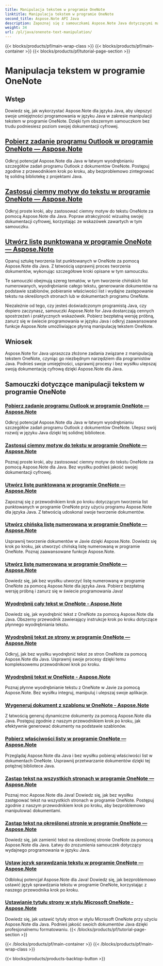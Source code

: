 ```yaml
---
title: Manipulacja tekstem w programie OneNote
linktitle: Manipulacja tekstem w programie OneNote
second_title: Aspose.Note API Java
description: Zapoznaj się z samouczkami Aspose.Note Java dotyczącymi manipulacji tekstem w programie OneNote. Poznaj wydajne metody wykonywania zadań takich jak wyodrębnianie tekstu, stosowanie motywów, tworzenie list i nie tylko.
weight: 34
url: /pl/java/onenote-text-manipulation/
---
```


{{< blocks/products/pf/main-wrap-class >}}
{{< blocks/products/pf/main-container >}}
{{< blocks/products/pf/tutorial-page-section >}}

# Manipulacja tekstem w programie OneNote


## Wstęp

Dowiedz się, jak wykorzystać Aspose.Note dla języka Java, aby ulepszyć swoje umiejętności programowania w języku Java w zakresie manipulacji tekstem w programie OneNote. Dzięki tym obszernym samouczkom bez trudu podniesiesz poziom swojej dokumentacji cyfrowej.

##  [Pobierz zadanie programu Outlook w programie OneNote — Aspose.Note](./get-outlook-task/)
Odkryj potencjał Aspose.Note dla Java w łatwym wyodrębnianiu szczegółów zadań programu Outlook z dokumentów OneNote. Postępuj zgodnie z przewodnikiem krok po kroku, aby bezproblemowo zintegrować tę solidną bibliotekę z projektami Java.

## [Zastosuj ciemny motyw do tekstu w programie OneNote — Aspose.Note](./apply-dark-theme/)
Odkryj proste kroki, aby zastosować ciemny motyw do tekstu OneNote za pomocą Aspose.Note dla Java. Popraw atrakcyjność wizualną swojej dokumentacji cyfrowej, korzystając ze wskazówek zawartych w tym samouczku.

## [Utwórz listę punktowaną w programie OneNote — Aspose.Note](./create-bulleted-list/)
Opanuj sztukę tworzenia list punktowanych w OneNote za pomocą Aspose.Note dla Java. Z łatwością usprawnij proces tworzenia dokumentów, wykonując szczegółowe kroki opisane w tym samouczku.

Te samouczki obejmują szereg tematów, w tym tworzenie chińskich list numerowanych, wyodrębnianie całego tekstu, generowanie dokumentów na podstawie szablonów, pobieranie właściwości list i wydajne zastępowanie tekstu na określonych stronach lub w dokumentach programu OneNote.

Niezależnie od tego, czy jesteś doświadczonym programistą Java, czy dopiero zaczynasz, samouczki Aspose.Note for Java dostarczają cennych spostrzeżeń i praktycznych wskazówek. Pobierz bezpłatną wersję próbną, zanurz się w świecie programowania w języku Java i odkryj zaawansowane funkcje Aspose.Note umożliwiające płynną manipulację tekstem OneNote.

## Wniosek
Aspose.Note for Java upraszcza złożone zadania związane z manipulacją tekstem OneNote, czyniąc go niezbędnym narzędziem dla programistów Java. Podnieś swoje umiejętności, usprawnij procesy i bez wysiłku ulepszaj swoją dokumentację cyfrową dzięki Aspose.Note dla Java.
## Samouczki dotyczące manipulacji tekstem w programie OneNote
### [Pobierz zadanie programu Outlook w programie OneNote — Aspose.Note](./get-outlook-task/)
Odkryj potencjał Aspose.Note dla Java w łatwym wyodrębnianiu szczegółów zadań programu Outlook z dokumentów OneNote. Ulepsz swój rozwój w języku Java dzięki tej solidnej bibliotece.
### [Zastosuj ciemny motyw do tekstu w programie OneNote — Aspose.Note](./apply-dark-theme/)
Poznaj proste kroki, aby zastosować ciemny motyw do tekstu OneNote za pomocą Aspose.Note dla Java. Bez wysiłku podnieś jakość swojej dokumentacji cyfrowej.
### [Utwórz listę punktowaną w programie OneNote — Aspose.Note](./create-bulleted-list/)
Zapoznaj się z przewodnikiem krok po kroku dotyczącym tworzenia list punktowanych w programie OneNote przy użyciu programu Aspose.Note dla języka Java. Z łatwością udoskonal swoje tworzenie dokumentów.
### [Utwórz chińską listę numerowaną w programie OneNote — Aspose.Note](./create-chinese-numbered-list/)
Usprawnij tworzenie dokumentów w Javie dzięki Aspose.Note. Dowiedz się krok po kroku, jak utworzyć chińską listę numerowaną w programie OneNote. Poznaj zaawansowane funkcje Aspose.Note.
### [Utwórz listę numerowaną w programie OneNote — Aspose.Note](./create-numbered-list/)
Dowiedz się, jak bez wysiłku utworzyć listę numerowaną w programie OneNote za pomocą Aspose.Note dla języka Java. Pobierz bezpłatną wersję próbną i zanurz się w świecie programowania Java!
### [Wyodrębnij cały tekst w OneNote - Aspose.Note](./extract-all-text/)
Dowiedz się, jak wyodrębnić tekst z OneNote za pomocą Aspose.Note dla Java. Obszerny przewodnik zawierający instrukcje krok po kroku dotyczące płynnego wyodrębniania tekstu.
### [Wyodrębnij tekst ze strony w programie OneNote — Aspose.Note](./extract-text-from-a-page/)
Odkryj, jak bez wysiłku wyodrębnić tekst ze stron OneNote za pomocą Aspose.Note dla Java. Usprawnij swoje procesy dzięki temu kompleksowemu przewodnikowi krok po kroku.
### [Wyodrębnij tekst w OneNote - Aspose.Note](./extract-text/)
Poznaj płynne wyodrębnianie tekstu z OneNote w Javie za pomocą Aspose.Note. Bez wysiłku integruj, manipuluj i ulepszaj swoje aplikacje.
### [Wygeneruj dokument z szablonu w OneNote - Aspose.Note](./generate-document-from-template/)
Z łatwością generuj dynamiczne dokumenty za pomocą Aspose.Note dla Java. Postępuj zgodnie z naszym przewodnikiem krok po kroku, jak efektywnie generować dokumenty na podstawie szablonów.
### [Pobierz właściwości listy w programie OneNote — Aspose.Note](./get-list-properties/)
Przeglądaj Aspose.Note dla Java i bez wysiłku pobieraj właściwości list w dokumentach OneNote. Usprawnij przetwarzanie dokumentów dzięki tej potężnej bibliotece Java.
### [Zastąp tekst na wszystkich stronach w programie OneNote — Aspose.Note](./replace-text-on-all-pages/)
Poznaj moc Aspose.Note dla Java! Dowiedz się, jak bez wysiłku zastępować tekst na wszystkich stronach w programie OneNote. Postępuj zgodnie z naszym przewodnikiem krok po kroku, aby bezproblemowo manipulować dokumentami.
### [Zastąp tekst na określonej stronie w programie OneNote — Aspose.Note](./replace-text-on-particular-page/)
Dowiedz się, jak zamienić tekst na określonej stronie OneNote za pomocą Aspose.Note dla Java. Łatwy do zrozumienia samouczek dotyczący wydajnego programowania w języku Java.
### [Ustaw język sprawdzania tekstu w programie OneNote — Aspose.Note](./set-proofing-language-for-text/)
Odblokuj potencjał Aspose.Note dla Java! Dowiedz się, jak bezproblemowo ustawić język sprawdzania tekstu w programie OneNote, korzystając z naszego przewodnika krok po kroku.
### [Ustawianie tytułu strony w stylu Microsoft OneNote - Aspose.Note](./setting-page-title-in-microsoft-onenote-style/)
Dowiedz się, jak ustawić tytuły stron w stylu Microsoft OneNote przy użyciu Aspose.Note dla Java. Podnieś jakość swoich dokumentów Java dzięki profesjonalnemu formatowaniu.
{{< /blocks/products/pf/tutorial-page-section >}}

{{< /blocks/products/pf/main-container >}}
{{< /blocks/products/pf/main-wrap-class >}}

{{< blocks/products/products-backtop-button >}}
